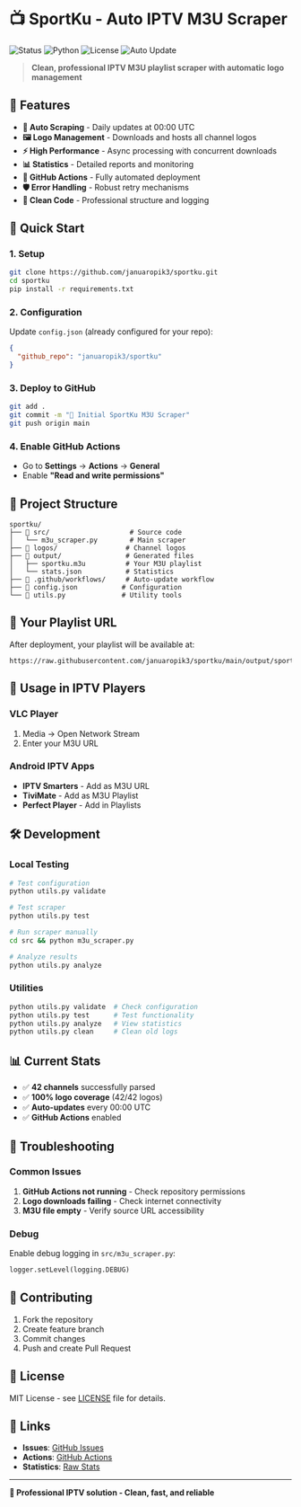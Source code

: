 # 📺 SportKu - Auto IPTV M3U Scraper

![Status](https://img.shields.io/badge/Status-Active-success)
![Python](https://img.shields.io/badge/Python-3.11+-blue)
![License](https://img.shields.io/badge/License-MIT-green)
![Auto Update](https://img.shields.io/badge/Auto%20Update-Daily%2000:00%20UTC-orange)

> **Clean, professional IPTV M3U playlist scraper with automatic logo management**

## 🌟 Features

- **🔄 Auto Scraping** - Daily updates at 00:00 UTC
- **🖼️ Logo Management** - Downloads and hosts all channel logos  
- **⚡ High Performance** - Async processing with concurrent downloads
- **📊 Statistics** - Detailed reports and monitoring
- **🚀 GitHub Actions** - Fully automated deployment
- **🛡️ Error Handling** - Robust retry mechanisms
- **📱 Clean Code** - Professional structure and logging

## 🚀 Quick Start

### 1. Setup
```bash
git clone https://github.com/januaropik3/sportku.git
cd sportku
pip install -r requirements.txt
```

### 2. Configuration
Update `config.json` (already configured for your repo):
```json
{
  "github_repo": "januaropik3/sportku"
}
```

### 3. Deploy to GitHub
```bash
git add .
git commit -m "🎉 Initial SportKu M3U Scraper"
git push origin main
```

### 4. Enable GitHub Actions
- Go to **Settings** → **Actions** → **General**
- Enable **"Read and write permissions"**

## 📁 Project Structure

```
sportku/
├── 📂 src/                    # Source code
│   └── m3u_scraper.py        # Main scraper
├── 📂 logos/                 # Channel logos
├── 📂 output/                # Generated files
│   ├── sportku.m3u          # Your M3U playlist
│   └── stats.json           # Statistics
├── 📂 .github/workflows/     # Auto-update workflow
├── 📄 config.json           # Configuration
└── 📄 utils.py              # Utility tools
```

## 🔗 Your Playlist URL

After deployment, your playlist will be available at:
```
https://raw.githubusercontent.com/januaropik3/sportku/main/output/sportku.m3u
```

## 📱 Usage in IPTV Players

### VLC Player
1. Media → Open Network Stream
2. Enter your M3U URL

### Android IPTV Apps
- **IPTV Smarters** - Add as M3U URL
- **TiviMate** - Add as M3U Playlist
- **Perfect Player** - Add in Playlists

## 🛠️ Development

### Local Testing
```bash
# Test configuration
python utils.py validate

# Test scraper
python utils.py test

# Run scraper manually  
cd src && python m3u_scraper.py

# Analyze results
python utils.py analyze
```

### Utilities
```bash
python utils.py validate  # Check configuration
python utils.py test      # Test functionality
python utils.py analyze   # View statistics
python utils.py clean     # Clean old logs
```

## 📊 Current Stats

- ✅ **42 channels** successfully parsed
- ✅ **100% logo coverage** (42/42 logos)
- ✅ **Auto-updates** every 00:00 UTC
- ✅ **GitHub Actions** enabled

## 🔧 Troubleshooting

### Common Issues
1. **GitHub Actions not running** - Check repository permissions
2. **Logo downloads failing** - Check internet connectivity  
3. **M3U file empty** - Verify source URL accessibility

### Debug
Enable debug logging in `src/m3u_scraper.py`:
```python
logger.setLevel(logging.DEBUG)
```

## 🤝 Contributing

1. Fork the repository
2. Create feature branch
3. Commit changes
4. Push and create Pull Request

## 📝 License

MIT License - see [LICENSE](LICENSE) file for details.

## 🔗 Links

- **Issues**: [GitHub Issues](https://github.com/januaropik3/sportku/issues)
- **Actions**: [GitHub Actions](https://github.com/januaropik3/sportku/actions)
- **Statistics**: [Raw Stats](https://raw.githubusercontent.com/januaropik3/sportku/main/output/stats.json)

---

**🚀 Professional IPTV solution - Clean, fast, and reliable**
